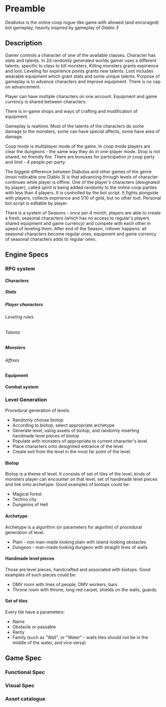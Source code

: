 # Preamble

*Deabolus* is the online coop rogue-like game with allowed (and encoraged) bot gameplay, heavily inspired by gameplay of *Diablo 3*

## Description

Gamer controls a character of one of the available classes. Character has stats and talents. In 2d randomly generated worlds gamer uses a different talents, specific to class to kill monsters. Killing monsters grants expirience and loot. Leveling for expirience points grants new talents. Loot includes wearable equipment which grant stats and some unique talents. Purpose of gameplay is to advance characters and improve equipment. There is no cap on advancement.

Player can have multiple characters on one account. Equipment and game currency is shared between characters.

There is in-game shops and ways of crafting and modification of equipment.

Gameplay is realtime. Most of the talents of the characters do some damage to the monsters, some can have special affects, some have area of damage.

Coop mode is multiplayer mode of the game. In coop mode players are clear the dungeons - the same way they do in one-player mode. Drop is not shared, no friendly fire. There are bonuses for participation jn coop party and limit - 4 people per party.

The biggest difference between Diabolus and other games of the genre (most noticable one Diablo 3) is that advancing through levels of character continues while player is offline. One of the player's characters (designated by player), called _spirit_ is being added randomly to the online coop parties with less than 4 players. It is controlled by the  bot script. It fights alongside with players, collects expirience and 1/10 of gold, but no other loot. Personal  bot script is editable by player.

There is a system of Seasons - once per 4 month, players are able to create a fresh, seasonal characters (which has no access to regular's players shared equipment and game currency) and compete with each other in speed of leveling them. After end of the Season, rollover happens: all seasonal characters become regular ones, equipment and game currency of seasonal characters adds to regular ones.






## Engine Specs

### RPG system

#### Characters

##### Stats 

##### Player characters

###### Leveling rules

###### Talents

##### Monsters

###### Affixes

#### Equipment

#### Combat system


### Level Generation

Procedural generation of levels. 

 - Randomly choose biotop
 - According to biotop, select appropriate archetype
 - Generate level, using assets of biotop, and randomly inserting handmade level pieces of biotop
 - Populate with monsters of appropriate to current character's level
 - Place characters onto designited entrance of the level
 - Create exit from the level in the most far point of the level.


#### Biotop

Biotop is a theme of level. It consists of set of tiles of the level, kinds of monsters player can encounter on that level, set of handmade level pieces and link onto archetype. Good examples of biotops could be:
 
 * Magical forest
 * Techno city
 * Dungeons of Hell

#### Archetype

Archetype is a algorithm (or parameters for algoritm) of procedural generation of level.

 * Plain - non man-made looking plain with island-looking obstacles
 * Dungeon - man-made looking dungeon with straight lines of walls

#### Handmade level pieces

Those are level pieces, handcrafted and associated with biotops. Good examples of such pieces could be:

 * DMV room with lines of people, DMV workers, bars
 * Throne room with throne, long red carpet, shields on the walls, guards.

#### Set of tiles

Every tile have a parameters:

 * Name
 * Obstacle or passable
 * Rarity
 * Family (such as "Wall", or "Water" - walls tiles should not be in the middle of the water, and vice versa)



## Game Spec

### Functional Spec


### Visual Spec


### Asset catalogue

